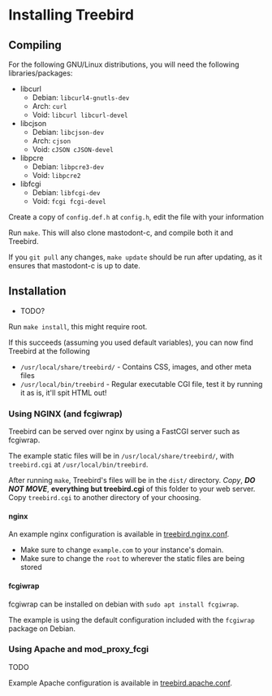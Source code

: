 # Installing Treebird

## Compiling

For the following GNU/Linux distributions, you will need the following libraries/packages:

- libcurl
  - Debian: `libcurl4-gnutls-dev`
  - Arch: `curl`
  - Void: `libcurl libcurl-devel`
- libcjson
  - Debian: `libcjson-dev`
  - Arch: `cjson`
  - Void: `cJSON cJSON-devel`
- libpcre
  - Debian: `libpcre3-dev`
  - Void: `libpcre2`
- libfcgi
  - Debian: `libfcgi-dev`
  - Void: `fcgi fcgi-devel`

Create a copy of `config.def.h` at `config.h`, edit the file with your information

Run `make`. This will also clone mastodont-c, and compile both it and Treebird.

If you `git pull` any changes, `make update` should be run after updating, as it ensures
that mastodont-c is up to date.

## Installation

- TODO?

Run `make install`, this might require root.

If this succeeds (assuming you used default variables), you can now find Treebird at the following

- `/usr/local/share/treebird/` - Contains CSS, images, and other meta files
- `/usr/local/bin/treebird` - Regular executable CGI file, test it by running it as is, it'll spit HTML out!

### Using NGINX (and fcgiwrap)

Treebird can be served over nginx by using a FastCGI server such as fcgiwrap.

The example static files will be in `/usr/local/share/treebird/`, with `treebird.cgi` at `/usr/local/bin/treebird`.

After running `make`, Treebird's files will be in the `dist/` directory. _Copy_, ***DO NOT MOVE***, **everything but treebird.cgi** of this folder to your web server. Copy `treebird.cgi` to another directory of your choosing.

#### nginx
An example nginx configuration is available in [treebird.nginx.conf](./sample/treebird.nginx.conf).
* Make sure to change `example.com` to your instance's domain.
* Make sure to change the `root` to wherever the static files are being stored

#### fcgiwrap
fcgiwrap can be installed on debian with `sudo apt install fcgiwrap`.

The example is using the default configuration included with the `fcgiwrap` package on Debian.

### Using Apache and mod_proxy_fcgi

TODO

Example Apache configuration is available in [treebird.apache.conf](./sample/treebird.apache.conf).